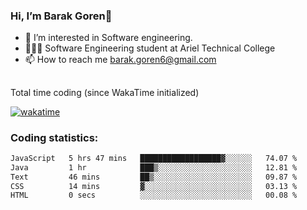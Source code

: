 ###  Hi, I’m Barak Goren👋
- 👀 I’m interested in Software engineering.
- 👨🏼‍🎓 Software Engineering student at Ariel Technical College
- 📫 How to reach me barak.goren6@gmail.com
##
Total time coding (since WakaTime initialized)

[![wakatime](https://wakatime.com/badge/user/5cc5ec80-a806-4ca2-a704-db29274e48cd.svg)](https://wakatime.com/@5cc5ec80-a806-4ca2-a704-db29274e48cd)

   
### Coding statistics:

<!--START_SECTION:waka-->

```txt
JavaScript   5 hrs 47 mins   ██████████████████▓░░░░░░   74.07 %
Java         1 hr            ███▒░░░░░░░░░░░░░░░░░░░░░   12.81 %
Text         46 mins         ██▒░░░░░░░░░░░░░░░░░░░░░░   09.87 %
CSS          14 mins         ▓░░░░░░░░░░░░░░░░░░░░░░░░   03.13 %
HTML         0 secs          ░░░░░░░░░░░░░░░░░░░░░░░░░   00.08 %
```

<!--END_SECTION:waka-->

<!---
barakgoren/barakgoren is a ✨ special ✨ repository because its `README.md` (this file) appears on your GitHub profile.
You can click the Preview link to take a look at your changes.
--->
